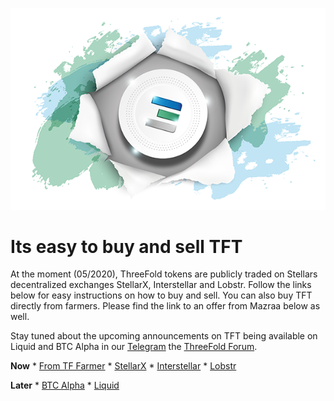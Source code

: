 ![](./img/tftexplo.png)

# Its easy to buy and sell TFT

At the moment (05/2020), ThreeFold tokens are publicly traded on Stellars decentralized exchanges StellarX, Interstellar and Lobstr. Follow the links below for easy instructions on how to buy and sell.
You can also buy TFT directly from farmers. Please find the link to an offer from Mazraa below as well.

Stay tuned about the upcoming announcements on TFT being available on Liquid and BTC Alpha in our [Telegram](https://t.me/threefoldnews)  the [ThreeFold Forum](https://forum.threefold.io/).


**Now**
    * [From TF Farmer](tft_mazraa.md)
    * [StellarX](tft_stellarx.md)
    * [Interstellar](tft_interstellar.md)
    * [Lobstr](tft_lobstr.md)

**Later**
    * [BTC Alpha](tft_btc_alpha.md)
    * [Liquid](tft_liquid.md)